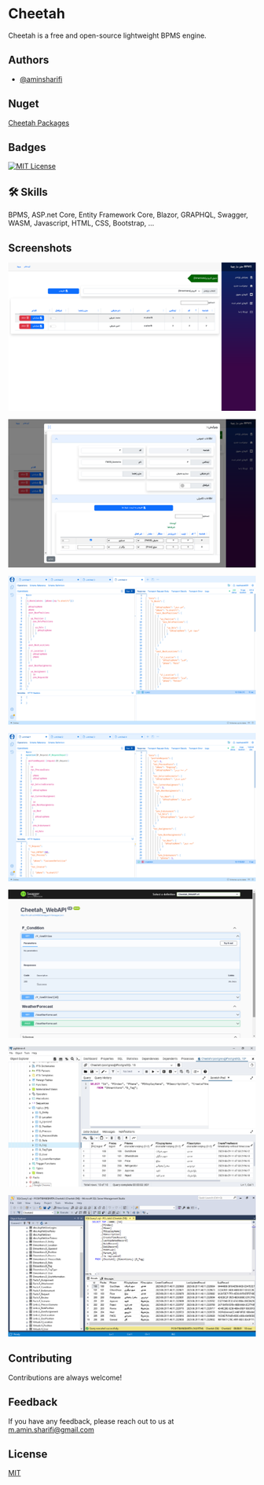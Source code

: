 
# Cheetah

Cheetah is a free and open-source lightweight BPMS engine.


## Authors

- [@aminsharifi](https://github.com/aminsharifi)

## Nuget

<a href="https://www.nuget.org/profiles/aminsharifi">Cheetah Packages</a>

## Badges

[![MIT License](https://img.shields.io/badge/License-MIT-green.svg)](https://choosealicense.com/licenses/mit/)

## 🛠 Skills
BPMS, ASP.net Core, Entity Framework Core, Blazor, GRAPHQL, Swagger, WASM, Javascript, HTML, CSS, Bootstrap, ...
## Screenshots

![Blazor Table](https://raw.githubusercontent.com/aminsharifi/Cheetah/master/Cheetah_WebAPI/Cheetah/Blazor_Table.png)

![Blazor Upsert Table](https://raw.githubusercontent.com/aminsharifi/Cheetah/master/Cheetah_WebAPI/Cheetah/Blazor_Upsert_Table.png)

![GraphQL Query](https://raw.githubusercontent.com/aminsharifi/Cheetah/master/Cheetah_WebAPI/Cheetah/GraphQL_Query.png)

![GraphQL Mutation](https://raw.githubusercontent.com/aminsharifi/Cheetah/master/Cheetah_WebAPI/Cheetah/GraphQL_Mutation.png)

![Swagger](https://raw.githubusercontent.com/aminsharifi/Cheetah/master/Cheetah_WebAPI/Cheetah/Swagger.png)

![Postgres](https://raw.githubusercontent.com/aminsharifi/Cheetah/master/Cheetah_WebAPI/Cheetah/Postgres.png)

![SQL_Sever](https://raw.githubusercontent.com/aminsharifi/Cheetah/master/Cheetah_WebAPI/Cheetah/SQL_Sever.png)

## Contributing

Contributions are always welcome!


## Feedback

If you have any feedback, please reach out to us at m.amin.sharifi@gmail.com


## License

[MIT](https://choosealicense.com/licenses/mit/)

